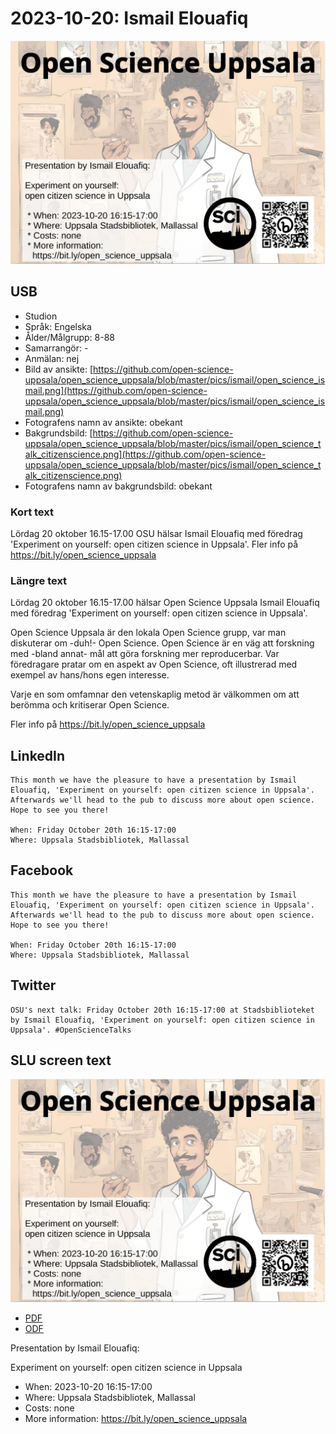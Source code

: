 # 2023-10-20: Ismail Elouafiq

![](20231020_ismail_screens.jpg)

## USB

 * Studion
 * Språk: Engelska
 * Ålder/Målgrupp: 8-88
 * Samarrangör: -
 * Anmälan: nej
 * Bild av ansikte: [https://github.com/open-science-uppsala/open_science_uppsala/blob/master/pics/ismail/open_science_ismail.png](https://github.com/open-science-uppsala/open_science_uppsala/blob/master/pics/ismail/open_science_ismail.png)
 * Fotografens namn av ansikte: obekant
 * Bakgrundsbild: [https://github.com/open-science-uppsala/open_science_uppsala/blob/master/pics/ismail/open_science_talk_citizenscience.png](https://github.com/open-science-uppsala/open_science_uppsala/blob/master/pics/ismail/open_science_talk_citizenscience.png)
 * Fotografens namn av bakgrundsbild: obekant

### Kort text

Lördag 20 oktober 16.15-17.00 OSU hälsar Ismail Elouafiq
med föredrag 'Experiment on yourself: open citizen science in Uppsala'.
Fler info på https://bit.ly/open_science_uppsala

### Längre text

Lördag 20 oktober 16.15-17.00 hälsar Open Science Uppsala
Ismail Elouafiq
med föredrag 'Experiment on yourself: open citizen science in Uppsala'.

Open Science Uppsala är den lokala Open Science grupp, 
var man diskuterar om -duh!- Open Science. 
Open Science är en väg att forskning med -bland annat- 
mål att göra forskning mer reproducerbar.
Var föredragare pratar om en aspekt av Open Science, oft
illustrerad med exempel av hans/hons egen interesse.

Varje en som omfamnar den vetenskaplig metod är välkommen
om att berömma och kritiserar Open Science.

Fler info på https://bit.ly/open_science_uppsala

## LinkedIn

```
This month we have the pleasure to have a presentation by Ismail Elouafiq, 'Experiment on yourself: open citizen science in Uppsala'. Afterwards we'll head to the pub to discuss more about open science. Hope to see you there!

When: Friday October 20th 16:15-17:00
Where: Uppsala Stadsbibliotek, Mallassal
```

## Facebook

```
This month we have the pleasure to have a presentation by Ismail Elouafiq, 'Experiment on yourself: open citizen science in Uppsala'. Afterwards we'll head to the pub to discuss more about open science. Hope to see you there!

When: Friday October 20th 16:15-17:00
Where: Uppsala Stadsbibliotek, Mallassal
```

## Twitter

```
OSU's next talk: Friday October 20th 16:15-17:00 at Stadsbiblioteket by Ismail Elouafiq, 'Experiment on yourself: open citizen science in Uppsala'. #OpenScienceTalks
```

## SLU screen text

![](20231020_ismail_screens.jpg)

 * [PDF](20231020_ismail_screens.pdf)
 * [ODF](20231020_ismail_screens.odg)

Presentation by Ismail Elouafiq:

Experiment on yourself: open citizen science in Uppsala

 * When: 2023-10-20 16:15-17:00
 * Where: Uppsala Stadsbibliotek, Mallassal
 * Costs: none
 * More information: https://bit.ly/open_science_uppsala
